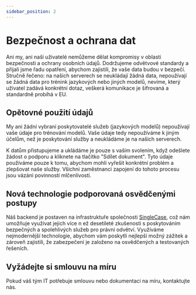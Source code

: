 ```yaml
---
sidebar_position: 2
---
```


# Bezpečnost a ochrana dat

Ani my, ani naši uživatelé nemůžeme dělat kompromisy v oblasti bezpečnosti a
ochrany osobních údajů. Dodržujeme odvětvové standardy a přijali jsme řadu opatření,
abychom zajistili, že vaše data budou v bezpečí. Stručně řečeno: na našich serverech se
neukládají žádná data, nepoužívají se žádná data pro trénink jazykových nebo jiných
modelů, nevíme, který uživatel zadává konkrétní dotaz, veškerá komunikace je šifrovaná
a standardně probíhá v EU.

## Opětovné použití údajů

My ani žádní vybraní poskytovatelé služeb (jazykových modelů) nepoužívají vaše údaje
pro trénování modelů. Vaše údaje tedy nepoužíváme k jiným účelům, než je poskytování
služby a neukládáme je na našich serverech.

K datům přistupujeme a ukládáme je pouze s vaším svolením, když odešlete žádost o
podporu a kliknete na tlačítko "Sdílet dokument". Tyto údaje používáme pouze k tomu,
abychom mohli vyřešit konkrétní problém a zlepšovat naše služby. Všichni zaměstnanci
zapojení do tohoto procesu jsou vázáni povinností mlčenlivosti.

## Nová technologie podporovaná osvědčenými postupy

Náš backend je postaven na infrastruktuře společnosti
[SingleCase](https://www.singlecase.com/), což nám umožňuje využívat jejich více n
ež desetileté zkušenosti s poskytováním bezpečných a spolehlivých služeb pro
právní odvětví. Využíváme nejmodernější technologie, abychom vám poskytli nejlepší
možný zážitek a zároveň zajistili, že zabezpečení je založeno na osvědčených a
testovaných řešeních.

## Vyžádejte si smlouvu na míru

Pokud váš tým IT potřebuje smlouvu nebo dokumentaci na míru, kontaktujte nás.
